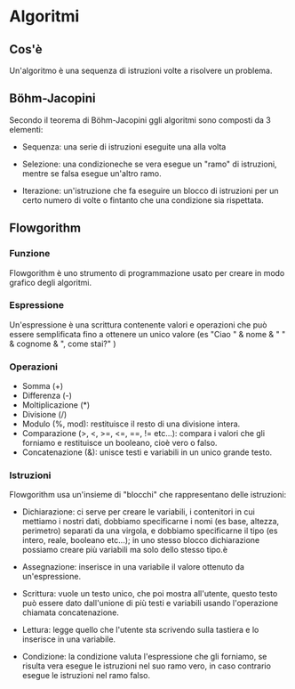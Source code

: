 # Algoritmi

## Cos'è
Un'algoritmo è una sequenza di istruzioni volte a risolvere un problema.

## Böhm-Jacopini
Secondo il teorema di Böhm-Jacopini ggli algoritmi sono composti da 3 elementi:

- Sequenza: una serie di istruzioni eseguite una alla volta

- Selezione: una condizioneche se vera esegue  un "ramo" di istruzioni, mentre se falsa esegue un'altro ramo.

- Iterazione: un'istruzione che fa eseguire un blocco di istruzioni per un certo numero di volte o fintanto che una condizione sia rispettata.

## Flowgorithm

### Funzione
Flowgorithm è uno strumento di programmazione usato per creare in modo grafico degli algoritmi.

### Espressione
Un'espressione è una scrittura contenente valori e operazioni che può essere semplificata fino a ottenere un  unico valore (es "Ciao " & nome & " " & cognome & ", come stai?" )

### Operazioni
- Somma (+)
- Differenza (-)
- Moltiplicazione (*)
- Divisione (/)
- Modulo (%, mod): restituisce il resto di una divisione intera.
- Comparazione (>, <, >=, <=, ==, != etc...): compara i valori che gli forniamo e restituisce un booleano, cioè vero o falso.
- Concatenazione (&): unisce testi e variabili in un unico grande testo.

### Istruzioni
Flowgorithm usa un'insieme di "blocchi" che rappresentano delle istruzioni:

- Dichiarazione: ci serve per creare le variabili, i contenitori in cui mettiamo i nostri dati, dobbiamo specificarne i nomi (es base, altezza, perimetro) separati da una virgola, e dobbiamo specificarne il tipo (es intero, reale, booleano etc...); in uno stesso blocco dichiarazione possiamo creare più variabili ma solo dello stesso tipo.è

- Assegnazione: inserisce in una variabile il valore ottenuto da un'espressione.

- Scrittura: vuole un testo unico, che poi mostra all'utente, questo testo può essere dato dall'unione di più  testi e variabili usando l'operazione chiamata concatenazione.

- Lettura: legge quello che l'utente sta scrivendo sulla tastiera e lo inserisce in una variabile.

- Condizione: la condizione valuta l'espressione che gli forniamo, se risulta vera esegue le istruzioni nel suo ramo vero, in caso contrario esegue le istruzioni nel ramo falso.
